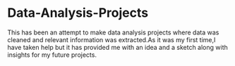 # Data-Analysis-Projects

This has been an attempt to make data analysis projects where data was cleaned and relevant information was extracted.As it was my first time,I have taken help but it has provided me with an idea and a sketch along with insights for my future projects.
